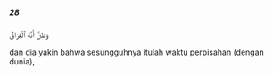 ##### 28

<span class="ayah">وَظَنَّ أَنَّهُ ٱلْفِرَاقُ</span>

<span class="ayah_translation">dan dia yakin bahwa sesungguhnya itulah waktu perpisahan (dengan dunia),</span>

